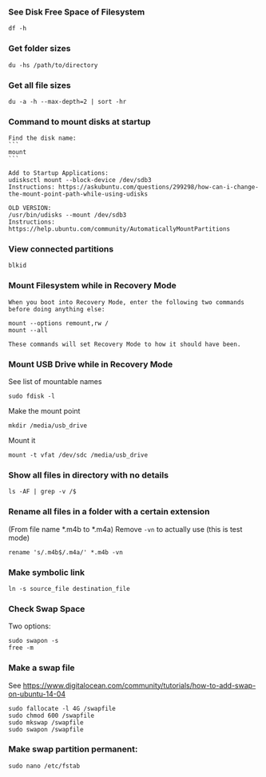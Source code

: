 ### See Disk Free Space of Filesystem

    df -h

### Get folder sizes

	du -hs /path/to/directory

### Get all file sizes

    du -a -h --max-depth=2 | sort -hr 

### Command to mount disks at startup

    Find the disk name:
    ```
    mount
    ```

    Add to Startup Applications:
    udisksctl mount --block-device /dev/sdb3
    Instructions: https://askubuntu.com/questions/299298/how-can-i-change-the-mount-point-path-while-using-udisks

    OLD VERSION:
    /usr/bin/udisks --mount /dev/sdb3
    Instructions: https://help.ubuntu.com/community/AutomaticallyMountPartitions


### View connected partitions

    blkid

### Mount Filesystem while in Recovery Mode

    When you boot into Recovery Mode, enter the following two commands before doing anything else:

    mount --options remount,rw /
    mount --all

    These commands will set Recovery Mode to how it should have been.


### Mount USB Drive while in Recovery Mode

See list of mountable names

    sudo fdisk -l

Make the mount point

    mkdir /media/usb_drive

Mount it

    mount -t vfat /dev/sdc /media/usb_drive


### Show all files in directory with no details

    ls -AF | grep -v /$

### Rename all files in a folder with a certain extension

(From file name *.m4b to *.m4a)
Remove ``-vn`` to actually use (this is test mode)
    
    rename 's/.m4b$/.m4a/' *.m4b -vn

### Make symbolic link

    ln -s source_file destination_file

### Check Swap Space

Two options:

    sudo swapon -s
    free -m
	
### Make a swap file

See https://www.digitalocean.com/community/tutorials/how-to-add-swap-on-ubuntu-14-04

    sudo fallocate -l 4G /swapfile
    sudo chmod 600 /swapfile
    sudo mkswap /swapfile
    sudo swapon /swapfile

### Make swap partition permanent:

    sudo nano /etc/fstab
	

